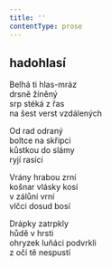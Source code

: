 ```yaml
---
title: ''
contentType: prose
---
```


## hadohlasí

Belhá ti hlas-mráz  
drsně žíněný  
srp stéká z řas  
na šest verst vzdálených

Od rad odraný  
boltce na skřipci  
kůstkou do slámy  
ryjí rasíci

Vrány hrabou zrní  
košnar vlásky kosí  
v zálůní vrní  
vlčci dosud bosí

Drápky zatrpkly  
hůdě v hrsti  
ohryzek luňáci podvrkli  
z očí tě nespustí
